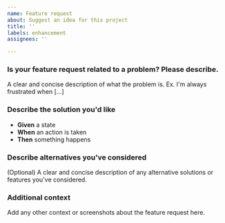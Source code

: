 ```yaml
---
name: Feature request
about: Suggest an idea for this project
title: ''
labels: enhancement
assignees: ''

---
```


### **Is your feature request related to a problem? Please describe.**
A clear and concise description of what the problem is. Ex. I'm always frustrated when [...]

### **Describe the solution you'd like**
- **Given** a state
- **When** an action is taken
- **Then** something happens

### **Describe alternatives you've considered**
(Optional) A clear and concise description of any alternative solutions or features you've considered.

### **Additional context**
Add any other context or screenshots about the feature request here.

